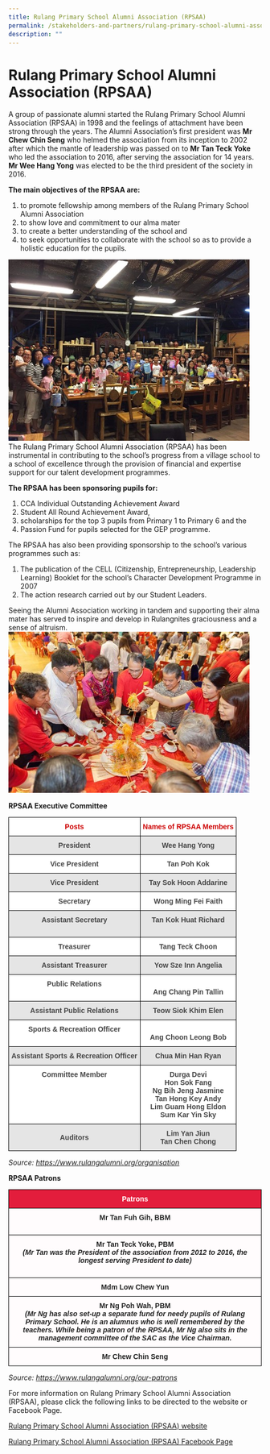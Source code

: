 ```yaml
---
title: Rulang Primary School Alumni Association (RPSAA)
permalink: /stakeholders-and-partners/rulang-primary-school-alumni-association-rpsaa/
description: ""
---
```


# Rulang Primary School Alumni Association (RPSAA)

A group of passionate alumni started the Rulang Primary School Alumni Association (RPSAA) in 1998 and the feelings of attachment have been strong through the years. The Alumni Association’s first president was **Mr Chew Chin Seng** who helmed the association from its inception to 2002 after which the mantle of leadership was passed on to **Mr Tan Teck Yoke** who led the association to 2016, after serving the association for 14 years. **Mr Wee Hang Yong** was elected to be the third president of the society in 2016.

**The main objectives of the RPSAA are:**

1. to promote fellowship among members of the Rulang Primary School Alumni Association
2. to show love and commitment to our alma mater
3. to create a better understanding of the school and
4. to seek opportunities to collaborate with the school so as to provide a holistic education for the pupils.

![](/images/02%20Alumni1.jpg)
The Rulang Primary School Alumni Association (RPSAA) has been instrumental in contributing to the school’s progress from a village school to a school of excellence through the provision of financial and expertise support for our talent development programmes.

**The RPSAA has been sponsoring pupils for:**

1.  CCA Individual Outstanding Achievement Award
2.  Student All Round Achievement Award,
3.  scholarships for the top 3 pupils from Primary 1 to Primary 6 and the
4.  Passion Fund for pupils selected for the GEP programme.

The RPSAA has also been providing sponsorship to the school’s various programmes such as:

1. The publication of the CELL (Citizenship, Entrepreneurship, Leadership Learning) Booklet for the school’s Character Development Programme in 2007
2. The action research carried out by our Student Leaders.

Seeing the Alumni Association working in tandem and supporting their alma mater has served to inspire and develop in Rulangnites graciousness and a sense of altruism.
![](/images/02%20Alumni4.jpg)

**RPSAA Executive Committee**

<style type="text/css">
.tg  {border-collapse:collapse;border-spacing:0;}
.tg td{border-color:black;border-style:solid;border-width:1px;font-family:Arial, sans-serif;font-size:14px;
  overflow:hidden;padding:10px 5px;word-break:normal;}
.tg th{border-color:black;border-style:solid;border-width:1px;font-family:Arial, sans-serif;font-size:14px;
  font-weight:normal;overflow:hidden;padding:10px 5px;word-break:normal;}
.tg .tg-sxkx{background-color:#FFF;color:#454545;text-align:center;vertical-align:top}
.tg .tg-f8lr{background-color:#E5E5E5;color:#454545;text-align:center;vertical-align:top}
.tg .tg-8ru9{background-color:#E5E5E5;color:#454545;text-align:center;vertical-align:middle}
.tg .tg-wibo{background-color:#FFF;color:#C00;font-weight:bold;text-align:center;vertical-align:top}
.tg .tg-kyte{background-color:#E5E5E5;color:#454545;font-weight:bold;text-align:center;vertical-align:top}
.tg .tg-2fwu{background-color:#FFF;color:#454545;font-weight:bold;text-align:center;vertical-align:top}
</style>
<table class="tg">
<thead>
  <tr>
    <th class="tg-wibo">Posts</th>
    <th class="tg-wibo">Names of RPSAA Members</th>
  </tr>
</thead>
<tbody>
  <tr>
    <td class="tg-kyte">President</td>
    <td class="tg-f8lr"><span style="font-weight:bold">Wee Hang Yong</span></td>
  </tr>
  <tr>
    <td class="tg-2fwu">Vice President</td>
    <td class="tg-sxkx"><span style="font-weight:bold">Tan Poh Kok</span></td>
  </tr>
  <tr>
    <td class="tg-kyte"> Vice President</td>
    <td class="tg-f8lr"><span style="font-weight:bold"> Tay Sok Hoon Addarine</span></td>
  </tr>
  <tr>
    <td class="tg-2fwu"> Secretary</td>
    <td class="tg-sxkx"><span style="font-weight:bold"> </span><span style="font-weight:bold;background-color:initial">Wong Ming Fei Faith</span></td>
  </tr>
  <tr>
    <td class="tg-kyte"> Assistant Secretary</td>
    <td class="tg-kyte"> Tan Kok Huat Richard<br><br></td>
  </tr>
  <tr>
    <td class="tg-sxkx"><span style="font-weight:bold"> Treasurer</span></td>
    <td class="tg-sxkx"><span style="font-weight:bold"> Tang Teck Choon</span></td>
  </tr>
  <tr>
    <td class="tg-kyte"> Assistant Treasurer</td>
    <td class="tg-f8lr"><span style="font-weight:bold"> Yow Sze Inn Angelia</span></td>
  </tr>
  <tr>
    <td class="tg-2fwu"> Public Relations</td>
    <td class="tg-sxkx"><br><span style="font-weight:bold"> Ang Chang Pin Tallin</span></td>
  </tr>
  <tr>
    <td class="tg-8ru9"><span style="font-weight:bold">  Assistant Public Relations</span></td>
    <td class="tg-8ru9"><span style="font-weight:bold"> Teow Siok Khim Elen </span></td>
  </tr>
  <tr>
    <td class="tg-2fwu"> Sports &amp; Recreation Officer</td>
    <td class="tg-sxkx"><br><span style="font-weight:bold;background-color:initial"> Ang Choon Leong Bob</span></td>
  </tr>
  <tr>
    <td class="tg-kyte">Assistant Sports &amp; Recreation Officer </td>
    <td class="tg-8ru9"><span style="font-weight:bold"> Chua Min Han Ryan </span></td>
  </tr>
  <tr>
    <td class="tg-2fwu">Committee Member </td>
    <td class="tg-sxkx"><span style="font-weight:bold">Durga Devi</span><br><span style="font-weight:bold">Hon Sok Fang</span><br><span style="font-weight:bold">Ng Bih Jeng Jasmine</span><br><span style="font-weight:bold">Tan Hong Key Andy</span><br><span style="font-weight:bold">Lim Guam Hong Eldon</span><br><span style="font-weight:bold">Sum Kar Yin Sky</span></td>
  </tr>
  <tr>
    <td class="tg-8ru9"><span style="font-weight:bold"> Auditors</span></td>
    <td class="tg-f8lr"><span style="font-weight:bold">      Lim Yan Jiun</span><br><span style="font-weight:bold">       Tan Chen Chong</span></td>
  </tr>
</tbody>
</table>

_Source: https://www.rulangalumni.org/organisation_

**RPSAA Patrons**

<style type="text/css">
.tg  {border-collapse:collapse;border-spacing:0;}
.tg td{border-color:black;border-style:solid;border-width:1px;font-family:Arial, sans-serif;font-size:14px;
  overflow:hidden;padding:10px 5px;word-break:normal;}
.tg th{border-color:black;border-style:solid;border-width:1px;font-family:Arial, sans-serif;font-size:14px;
  font-weight:normal;overflow:hidden;padding:10px 5px;word-break:normal;}
.tg .tg-k2a6{background-color:#E31D3C;color:#FFF;font-weight:bold;text-align:center;vertical-align:top}
.tg .tg-d298{background-color:#FFFCFD;color:#222;font-weight:bold;text-align:center;vertical-align:top}
.tg .tg-8fqz{background-color:#FFFCFD;color:#222;text-align:center;vertical-align:top}
</style>
<table class="tg">
<thead>
  <tr>
    <th class="tg-k2a6">Patrons</th>
  </tr>
</thead>
<tbody>
  <tr>
    <td class="tg-d298">Mr Tan Fuh Gih, BBM<br><br></td>
  </tr>
  <tr>
    <td class="tg-d298">Mr Tan Teck Yoke, PBM<br><span style="font-style:italic">(Mr Tan was the President of the association from 2012 to 2016, the longest serving President to date)</span><br><br></td>
  </tr>
  <tr>
    <td class="tg-8fqz"><span style="font-weight:bold"> Mdm Low Chew Yun</span><br></td>
  </tr>
  <tr>
    <td class="tg-d298"> Mr Ng Poh Wah, PBM<br><span style="font-style:italic">(Mr Ng has also set-up a separate fund for needy pupils of Rulang Primary School. He is an alumnus who is well remembered by the teachers. While being a patron of the RPSAA, Mr Ng also sits in the management committee of the SAC as the Vice Chairman. </span></td>
  </tr>
  <tr>
    <td class="tg-d298"> Mr Chew Chin Seng</td>
  </tr>
</tbody>
</table>

_Source: https://www.rulangalumni.org/our-patrons_

For more information on Rulang Primary School Alumni Association (RPSAA), please click the following links to be directed to the website or Facebook Page.

[Rulang Primary School Alumni Association (RPSAA) website](https://www.rulangalumni.org/)

[Rulang Primary School Alumni Association (RPSAA) Facebook Page](https://www.facebook.com/RulangPrimarySchoolAlumniAssociation/?ti=as)
